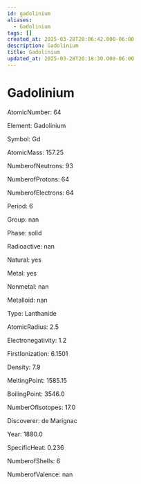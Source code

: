 ```yaml
---
id: gadolinium
aliases:
  - Gadolinium
tags: []
created_at: 2025-03-28T20:06:42.000-06:00
description: Gadolinium
title: Gadolinium
updated_at: 2025-03-28T20:18:30.000-06:00
---
```




# Gadolinium

AtomicNumber: 64

Element: Gadolinium

Symbol: Gd

AtomicMass: 157.25

NumberofNeutrons: 93

NumberofProtons: 64

NumberofElectrons: 64

Period: 6

Group: nan

Phase: solid

Radioactive: nan

Natural: yes

Metal: yes

Nonmetal: nan

Metalloid: nan

Type: Lanthanide

AtomicRadius: 2.5

Electronegativity: 1.2

FirstIonization: 6.1501

Density: 7.9

MeltingPoint: 1585.15

BoilingPoint: 3546.0

NumberOfIsotopes: 17.0

Discoverer: de Marignac

Year: 1880.0

SpecificHeat: 0.236

NumberofShells: 6

NumberofValence: nan

